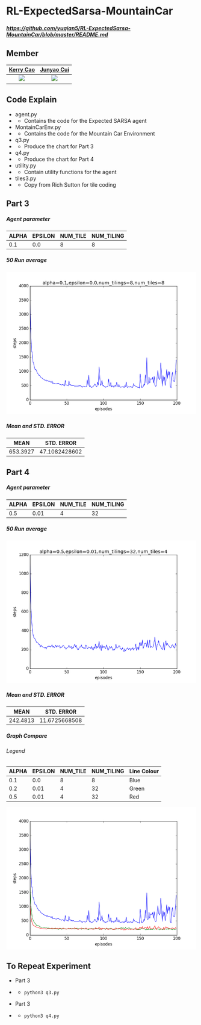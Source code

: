 # RL-ExpectedSarsa-MountainCar
##### https://github.com/yuqian5/RL-ExpectedSarsa-MountainCar/blob/master/README.md

## Member
| [Kerry Cao](https://github.com/yuqian5) | [Junyao Cui](https://github.com/lospub) |
| :---: |:---:|
|[![](https://avatars2.githubusercontent.com/u/28016308?s=400&v=4)]()|[![](https://avatars2.githubusercontent.com/u/46499400?s=400&v=4)]()|

## Code Explain
* agent.py
* * Contains the code for the Expected SARSA agent
* MontainCarEnv.py
* * Contains the code for the Mountain Car Environment
* q3.py
* * Produce the chart for Part 3
* q4.py 
* * Produce the chart for Part 4
* utility.py
* * Contain utility functions for the agent
* tiles3.py
* * Copy from Rich Sutton for tile coding

## Part 3
##### Agent parameter 
|ALPHA|EPSILON|NUM_TILE|NUM_TILING|
|---|---|---|---|
|0.1|0.0|8|8|

##### 50 Run average
[![](https://github.com/yuqian5/RL-ExpectedSarsa-MountainCar/blob/master/doc/0.1%5B16:44%5D.png)]()

##### Mean and STD. ERROR
|MEAN|STD. ERROR|
|---|---|
|653.3927|47.1082428602|

## Part 4
##### Agent parameter 
|ALPHA|EPSILON|NUM_TILE|NUM_TILING|
|---|---|---|---|
|0.5|0.01|4|32|

##### 50 Run average
[![](https://github.com/yuqian5/RL-ExpectedSarsa-MountainCar/blob/master/doc/0.5%5B16:49%5D.png)]()

##### Mean and STD. ERROR
|MEAN|STD. ERROR|
|---|---|
|242.4813|11.6725668508|

##### Graph Compare
###### Legend
|ALPHA|EPSILON|NUM_TILE|NUM_TILING|Line Colour|
|---|---|---|---|---|
|0.1|0.0|8|8|Blue|
|0.2|0.01|4|32|Green|
|0.5|0.01|4|32|Red|

[![](https://github.com/yuqian5/RL-ExpectedSarsa-MountainCar/blob/master/doc/compare%5B16:50%5D.png)]()

## To Repeat Experiment
* Part 3
* *     python3 q3.py
* Part 3
* *     python3 q4.py
